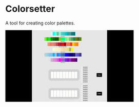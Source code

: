 # Colorsetter

A tool for creating color palettes.

<img src="Demo.gif" width="400" alt="drawing"/>
